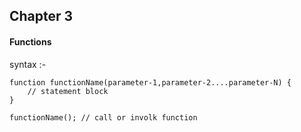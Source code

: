 

## Chapter 3

#### Functions

syntax :-

    function functionName(parameter-1,parameter-2....parameter-N) {
        // statement block
    }

    functionName(); // call or involk function